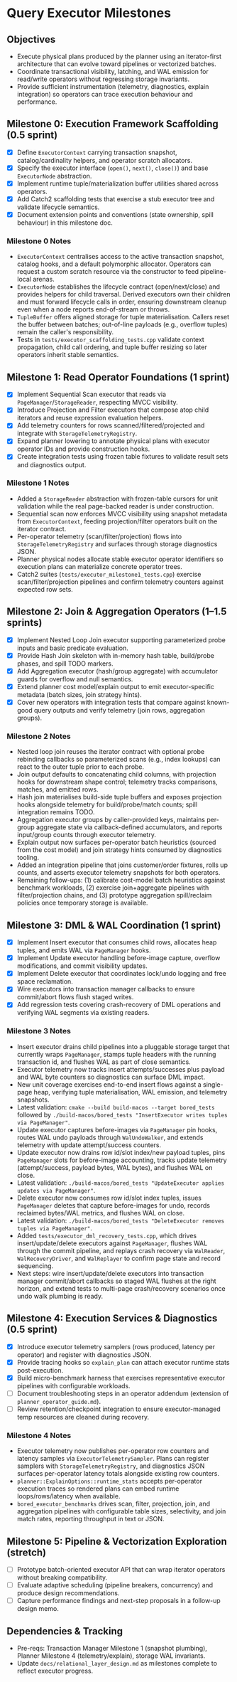 # Query Executor Milestones

## Objectives
- Execute physical plans produced by the planner using an iterator-first architecture that can evolve toward pipelines or vectorized batches.
- Coordinate transactional visibility, latching, and WAL emission for read/write operators without regressing storage invariants.
- Provide sufficient instrumentation (telemetry, diagnostics, explain integration) so operators can trace execution behaviour and performance.

## Milestone 0: Execution Framework Scaffolding (0.5 sprint)
- [x] Define `ExecutorContext` carrying transaction snapshot, catalog/cardinality helpers, and operator scratch allocators.
- [x] Specify the executor interface (`open()`, `next()`, `close()`) and base `ExecutorNode` abstraction.
- [x] Implement runtime tuple/materialization buffer utilities shared across operators.
- [x] Add Catch2 scaffolding tests that exercise a stub executor tree and validate lifecycle semantics.
- [x] Document extension points and conventions (state ownership, spill behaviour) in this milestone doc.

### Milestone 0 Notes
- `ExecutorContext` centralises access to the active transaction snapshot, catalog hooks, and a default polymorphic allocator. Operators can request a custom scratch resource via the constructor to feed pipeline-local arenas.
- `ExecutorNode` establishes the lifecycle contract (open/next/close) and provides helpers for child traversal. Derived executors own their children and must forward lifecycle calls in order, ensuring downstream cleanup even when a node reports end-of-stream or throws.
- `TupleBuffer` offers aligned storage for tuple materialisation. Callers reset the buffer between batches; out-of-line payloads (e.g., overflow tuples) remain the caller's responsibility.
- Tests in `tests/executor_scaffolding_tests.cpp` validate context propagation, child call ordering, and tuple buffer resizing so later operators inherit stable semantics.

## Milestone 1: Read Operator Foundations (1 sprint)
- [x] Implement Sequential Scan executor that reads via `PageManager`/`StorageReader`, respecting MVCC visibility.
- [x] Introduce Projection and Filter executors that compose atop child iterators and reuse expression evaluation helpers.
- [x] Add telemetry counters for rows scanned/filtered/projected and integrate with `StorageTelemetryRegistry`.
- [x] Expand planner lowering to annotate physical plans with executor operator IDs and provide construction hooks.
- [x] Create integration tests using frozen table fixtures to validate result sets and diagnostics output.

### Milestone 1 Notes
- Added a `StorageReader` abstraction with frozen-table cursors for unit validation while the real page-backed reader is under construction.
- Sequential scan now enforces MVCC visibility using snapshot metadata from `ExecutorContext`, feeding projection/filter operators built on the iterator contract.
- Per-operator telemetry (scan/filter/projection) flows into `StorageTelemetryRegistry` and surfaces through storage diagnostics JSON.
- Planner physical nodes allocate stable executor operator identifiers so execution plans can materialize concrete operator trees.
- Catch2 suites (`tests/executor_milestone1_tests.cpp`) exercise scan/filter/projection pipelines and confirm telemetry counters against expected row sets.

## Milestone 2: Join & Aggregation Operators (1–1.5 sprints)
- [x] Implement Nested Loop Join executor supporting parameterized probe inputs and basic predicate evaluation.
- [x] Provide Hash Join skeleton with in-memory hash table, build/probe phases, and spill TODO markers.
- [x] Add Aggregation executor (hash/group aggregate) with accumulator guards for overflow and null semantics.
- [x] Extend planner cost model/explain output to emit executor-specific metadata (batch sizes, join strategy hints).
- [x] Cover new operators with integration tests that compare against known-good query outputs and verify telemetry (join rows, aggregation groups).

### Milestone 2 Notes
- Nested loop join reuses the iterator contract with optional probe rebinding callbacks so parameterized scans (e.g., index lookups) can react to the outer tuple prior to each probe.
- Join output defaults to concatenating child columns, with projection hooks for downstream shape control; telemetry tracks comparisons, matches, and emitted rows.
- Hash join materialises build-side tuple buffers and exposes projection hooks alongside telemetry for build/probe/match counts; spill integration remains TODO.
- Aggregation executor groups by caller-provided keys, maintains per-group aggregate state via callback-defined accumulators, and reports input/group counts through executor telemetry.
- Explain output now surfaces per-operator batch heuristics (sourced from the cost model) and join strategy hints consumed by diagnostics tooling.
- Added an integration pipeline that joins customer/order fixtures, rolls up counts, and asserts executor telemetry snapshots for both operators.
- Remaining follow-ups: (1) calibrate cost-model batch heuristics against benchmark workloads, (2) exercise join+aggregate pipelines with filter/projection chains, and (3) prototype aggregation spill/reclaim policies once temporary storage is available.

## Milestone 3: DML & WAL Coordination (1 sprint)
- [x] Implement Insert executor that consumes child rows, allocates heap tuples, and emits WAL via `PageManager` hooks.
- [x] Implement Update executor handling before-image capture, overflow modifications, and commit visibility updates.
- [x] Implement Delete executor that coordinates lock/undo logging and free space reclamation.
- [x] Wire executors into transaction manager callbacks to ensure commit/abort flows flush staged writes.
- [x] Add regression tests covering crash-recovery of DML operations and verifying WAL segments via existing readers.

### Milestone 3 Notes
- Insert executor drains child pipelines into a pluggable storage target that currently wraps `PageManager`, stamps tuple headers with the running transaction id, and flushes WAL as part of close semantics.
- Executor telemetry now tracks insert attempts/successes plus payload and WAL byte counters so diagnostics can surface DML impact.
- New unit coverage exercises end-to-end insert flows against a single-page heap, verifying tuple materialisation, WAL emission, and telemetry snapshots.
- Latest validation: `cmake --build build-macos --target bored_tests` followed by `./build-macos/bored_tests "InsertExecutor writes tuples via PageManager"`.
- Update executor captures before-images via `PageManager` pin hooks, routes WAL undo payloads through `WalUndoWalker`, and extends telemetry with update attempt/success counters.
- Update executor now drains row id/slot index/new payload tuples, pins `PageManager` slots for before-image accounting, tracks update telemetry (attempt/success, payload bytes, WAL bytes), and flushes WAL on close.
- Latest validation: `./build-macos/bored_tests "UpdateExecutor applies updates via PageManager"`.
- Delete executor now consumes row id/slot index tuples, issues `PageManager` deletes that capture before-images for undo, records reclaimed bytes/WAL metrics, and flushes WAL on close.
- Latest validation: `./build-macos/bored_tests "DeleteExecutor removes tuples via PageManager"`.
- Added `tests/executor_dml_recovery_tests.cpp`, which drives insert/update/delete executors against `PageManager`, flushes WAL through the commit pipeline, and replays crash recovery via `WalReader`, `WalRecoveryDriver`, and `WalReplayer` to confirm page state and record sequencing.
- Next steps: wire insert/update/delete executors into transaction manager commit/abort callbacks so staged WAL flushes at the right horizon, and extend tests to multi-page crash/recovery scenarios once undo walk plumbing is ready.

## Milestone 4: Execution Services & Diagnostics (0.5 sprint)
- [x] Introduce executor telemetry samplers (rows produced, latency per operator) and register with diagnostics JSON.
- [x] Provide tracing hooks so `explain_plan` can attach executor runtime stats post-execution.
- [x] Build micro-benchmark harness that exercises representative executor pipelines with configurable workloads.
- [ ] Document troubleshooting steps in an operator addendum (extension of `planner_operator_guide.md`).
- [ ] Review retention/checkpoint integration to ensure executor-managed temp resources are cleaned during recovery.

### Milestone 4 Notes
- Executor telemetry now publishes per-operator row counters and latency samples via `ExecutorTelemetrySampler`. Plans can register samplers with `StorageTelemetryRegistry`, and diagnostics JSON surfaces per-operator latency totals alongside existing row counters.
- `planner::ExplainOptions::runtime_stats` accepts per-operator execution traces so rendered plans can embed runtime loops/rows/latency when available.
- `bored_executor_benchmarks` drives scan, filter, projection, join, and aggregation pipelines with configurable table sizes, selectivity, and join match rates, reporting throughput in text or JSON.

## Milestone 5: Pipeline & Vectorization Exploration (stretch)
- [ ] Prototype batch-oriented executor API that can wrap iterator operators without breaking compatibility.
- [ ] Evaluate adaptive scheduling (pipeline breakers, concurrency) and produce design recommendations.
- [ ] Capture performance findings and next-step proposals in a follow-up design memo.

## Dependencies & Tracking
- Pre-reqs: Transaction Manager Milestone 1 (snapshot plumbing), Planner Milestone 4 (telemetry/explain), storage WAL invariants.
- Update `docs/relational_layer_design.md` as milestones complete to reflect executor progress.
